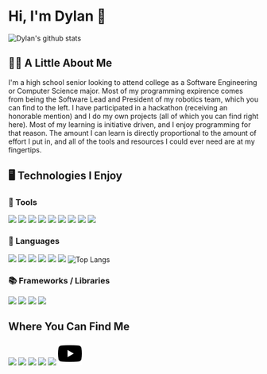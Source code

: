 # Hi, I'm Dylan 👋
![Dylan's github stats](https://github-readme-stats.vercel.app/api?username=dylantompkins&show_icons=true&theme=react)
## 👨‍💻 A Little About Me
I'm a high school senior looking to attend college as a Software Engineering or Computer Science major. Most of my programming expirence comes from being the Software Lead and President of my robotics team, which you can find to the left. I have participated in a hackathon (receiving an honorable mention) and I do my own projects (all of which you can find right here). Most of my learning is initiative driven, and I enjoy programming for that reason. The amount I can learn is directly proportional to the amount of effort I put in, and all of the tools and resources I could ever need are at my fingertips.
## 🖥️ Technologies I Enjoy
### 🧰 Tools
![](https://img.shields.io/badge/%7C-VSCode-blue?style=flat-square&logo=visual-studio-code) ![](https://img.shields.io/badge/%7C-GitKraken-blue?style=flat-square&logo=gitkraken) ![](https://img.shields.io/badge/%7C-Git-blue?style=flat-square&logo=git) ![](https://img.shields.io/badge/%7C-GitHub-blue?style=flat-square&logo=github) ![](https://img.shields.io/badge/%7C-Android_Studio-blue?style=flat-square&logo=android-studio) ![](https://img.shields.io/badge/%7C-Slack-blue?style=flat-square&logo=slack) ![](https://img.shields.io/badge/%7C-Trello-blue?style=flat-square&logo=trello) ![](https://img.shields.io/badge/%7C-Codewars-blue?style=flat-square&logo=codewars) ![](https://img.shields.io/badge/%7C-Repl.it-blue?style=flat-square&logo=repl.it) 
### 💬 Languages
![](https://img.shields.io/badge/%7C-Java-blue?style=flat-square&logo=java) ![](https://img.shields.io/badge/%7C-Dart-blue?style=flat-square&logo=dart) ![](https://img.shields.io/badge/%7C-Python-blue?style=flat-square&logo=python) ![](https://img.shields.io/badge/%7C-Javascript-blue?style=flat-square&logo=javascript) ![](https://img.shields.io/badge/%7C-Typescript-blue?style=flat-square&logo=typescript) ![](https://img.shields.io/badge/%7C-SQLite-blue?style=flat-square&logo=sqlite)
![Top Langs](https://github-readme-stats.vercel.app/api/top-langs/?username=dylantompkins&layout=compact&theme=react)
### 📚 Frameworks / Libraries
![](https://img.shields.io/badge/%7C-FIRST_Robotics-blue?style=flat-square&logo=first) ![](https://img.shields.io/badge/%7C-Flutter-blue?style=flat-square&logo=flutter) ![](https://img.shields.io/badge/%7C-Firebase-blue?style=flat-square&logo=firebase) ![](https://img.shields.io/badge/%7C-Google_Maps-blue?style=flat-square&logo=google-maps)

## Where You Can Find Me
![](https://img.shields.io/badge/%7C-Instagram-blue?style=flat-square&logo=instagram&link=https://www.instagram.com/dylantompkins_/) ![](https://img.shields.io/badge/%7C-Medium-blue?style=flat-square&logo=medium&link=https://medium.com/@dylanltompkins) ![](https://img.shields.io/badge/%7C-YouTube-blue?style=flat-square&logo=youtube&link=https://www.youtube.com/channel/UC3wzpmStVko6Lwyfwj1EM-g) ![](https://img.shields.io/badge/%7C-LinkedIn-blue?style=flat-square&logo=linkedin&link=https://www.linkedin.com/in/dylanltompkins/) ![](https://img.shields.io/badge/%7C-Twitter-blue?style=flat-square&logo=twitter&link=https://twitter.com/DylanTompkins_)
  ![youtube](./assets/youtube.svg)
<!--
**dylantompkins/dylantompkins** is a ✨ _special_ ✨ repository because its `README.md` (this file) appears on your GitHub profile.

Here are some ideas to get you started:

- 🔭 I’m currently working on ...
- 🌱 I’m currently learning ...
- 👯 I’m looking to collaborate on ...
- 🤔 I’m looking for help with ...
- 💬 Ask me about ...
- 📫 How to reach me: ...
- 😄 Pronouns: ...
- ⚡ Fun fact: ...
-->
